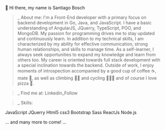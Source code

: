 👋 Hi there, my name is Santiago Bosch

>_ About me:
I'm a Front-End developer with a primary focus on backend development in Go, Java, and JavaScript. I have a basic understanding of AngularJS, JQuerry, TypeScript, POO, and MongoDB.
My passion for programming drives me to stay updated and continuously learn. In addition to my technical skills, I am characterized by my ability for effective communication, strong human relationships,
and skills to manage time. As a self-learner, I always seek opportunities to expand my knowledge and learn from others too. My career is oriented towards full stack development with a special inclination towards the backend.
Outside of work, I enjoy moments of introspection accompanied by a good cup of coffee ☕, mate 🧉, as well as climbing 🧗🏼 and cycling 🚴🏼‍♂️ and of course I love pizza 🍕.

>_ Find me at:
Linkedin_Follow

>_ Skills:
 
JavaScript JQuerry 
Html5 css3
Bootstrap Sass
ReactJs Node.js

... and many more to come! ...
